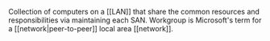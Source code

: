 Collection of computers on a [[LAN]] that share the common resources and responsibilities via maintaining each SAN. Workgroup is Microsoft's term for a [[network|peer-to-peer]] local area [[network]]. 